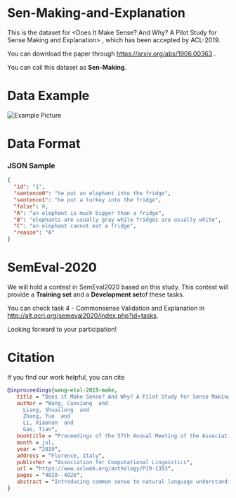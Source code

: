 # Sen-Making-and-Explanation
This is the dataset for <Does It Make Sense? And Why? A Pilot Study for Sense Making and Explanation> , which has been accepted by ACL-2019.

You can download the paper through https://arxiv.org/abs/1906.00363 .

You can call this dataset as **Sen-Making**.
# Data Example
![Example Picture](https://github.com/wangcunxiang/Sen-Making-and-Explanation/raw/master/example.png)
# Data Format
### JSON Sample
```json
{
  "id": "1", 
  "sentence0": "he put an elephant into the fridge", 
  "sentence1": "he put a turkey into the fridge", 
  "false": 0, 
  "A": "an elephant is much bigger than a fridge", 
  "B": "elephants are usually gray while fridges are usually white", 
  "C": "an elephant cannot eat a fridge", 
  "reason": "A"
}
```
# SemEval-2020
We will hold a contest in SemEval2020 based on this study. This contest will provide a **Training set** and a **Development set**of these tasks.

You can check task 4 - Commonsense Validation and Explanation in http://alt.qcri.org/semeval2020/index.php?id=tasks.

Looking forward to your participation!

 # Citation
 If you find our work helpful, you can cite
 ```bib
 @inproceedings{wang-etal-2019-make,
    title = "Does it Make Sense? And Why? A Pilot Study for Sense Making and Explanation",
    author = "Wang, Cunxiang  and
      Liang, Shuailong  and
      Zhang, Yue  and
      Li, Xiaonan  and
      Gao, Tian",
    booktitle = "Proceedings of the 57th Annual Meeting of the Association for Computational Linguistics",
    month = jul,
    year = "2019",
    address = "Florence, Italy",
    publisher = "Association for Computational Linguistics",
    url = "https://www.aclweb.org/anthology/P19-1393",
    pages = "4020--4026",
    abstract = "Introducing common sense to natural language understanding systems has received increasing research attention. It remains a fundamental question on how to evaluate whether a system has the sense-making capability. Existing benchmarks measure common sense knowledge indirectly or without reasoning. In this paper, we release a benchmark to directly test whether a system can differentiate natural language statements that make sense from those that do not make sense. In addition, a system is asked to identify the most crucial reason why a statement does not make sense. We evaluate models trained over large-scale language modeling tasks as well as human performance, showing that there are different challenges for system sense-making.",
}
 ```
